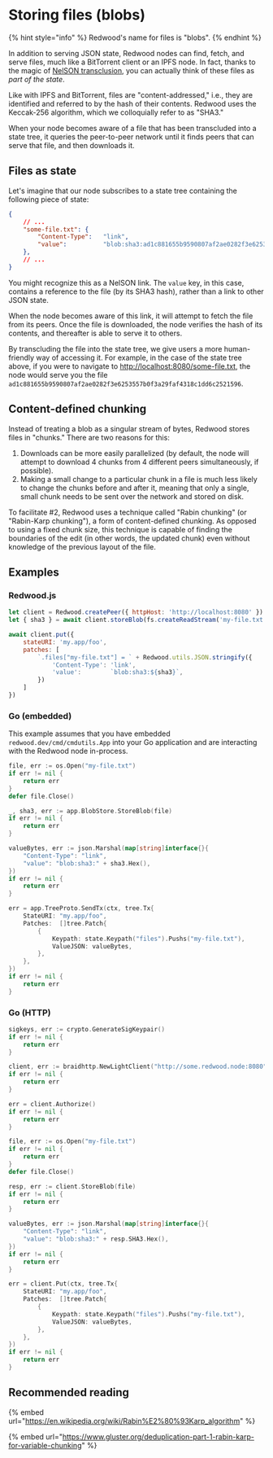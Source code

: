 # Storing files (blobs)

{% hint style="info" %}
Redwood's name for files is "blobs".
{% endhint %}

In addition to serving JSON state, Redwood nodes can find, fetch, and serve files, much like a BitTorrent client or an IPFS node. In fact, thanks to the magic of [NelSON transclusion](state/nelson-linked-json.md), you can actually think of these files as _part of the state_.

Like with IPFS and BitTorrent, files are "content-addressed," i.e., they are identified and referred to by the hash of their contents. Redwood uses the Keccak-256 algorithm, which we colloquially refer to as "SHA3."

When your node becomes aware of a file that has been transcluded into a state tree, it queries the peer-to-peer network until it finds peers that can serve that file, and then downloads it.

## Files as state

Let's imagine that our node subscribes to a state tree containing the following piece of state:

```json
{
    // ...
    "some-file.txt": {
        "Content-Type":   "link",
        "value":          "blob:sha3:ad1c881655b9590807af2ae0282f3e6253557b0f3a29faf4318c1dd6c2521596"
    },
    // ...
}

```

You might recognize this as a NelSON link. The `value` key, in this case, contains a reference to the file (by its SHA3 hash), rather than a link to other JSON state.

When the node becomes aware of this link, it will attempt to fetch the file from its peers. Once the file is downloaded, the node verifies the hash of its contents, and thereafter is able to serve it to others.

By transcluding the file into the state tree, we give users a more human-friendly way of accessing it. For example, in the case of the state tree above, if you were to navigate to [http://localhost:8080/some-file.txt](http://localhost:8080/some-file.txt), the node would serve you the file `ad1c881655b9590807af2ae0282f3e6253557b0f3a29faf4318c1dd6c2521596`.

## Content-defined chunking

Instead of treating a blob as a singular stream of bytes, Redwood stores files in "chunks." There are two reasons for this:

1. Downloads can be more easily parallelized (by default, the node will attempt to download 4 chunks from 4 different peers simultaneously, if possible).
2. Making a small change to a particular chunk in a file is much less likely to change the chunks before and after it, meaning that only a single, small chunk needs to be sent over the network and stored on disk.

To facilitate #2, Redwood uses a technique called "Rabin chunking" (or "Rabin-Karp chunking"), a form of content-defined chunking. As opposed to using a fixed chunk size, this technique is capable of finding the boundaries of the edit (in other words, the updated chunk) even without knowledge of the previous layout of the file.

## Examples

### Redwood.js

```javascript
let client = Redwood.createPeer({ httpHost: 'http://localhost:8080' })
let { sha3 } = await client.storeBlob(fs.createReadStream('my-file.txt'))

await client.put({
    stateURI: 'my.app/foo',
    patches: [
        `.files["my-file.txt"] = ` + Redwood.utils.JSON.stringify({
            'Content-Type': 'link',
            'value':        `blob:sha3:${sha3}`,
        })
    ]
})
```

### Go (embedded)

This example assumes that you have embedded `redwood.dev/cmd/cmdutils.App` into your Go application and are interacting with the Redwood node in-process.

```go
file, err := os.Open("my-file.txt")
if err != nil {
    return err
}
defer file.Close()

_, sha3, err := app.BlobStore.StoreBlob(file)
if err != nil {
    return err
}

valueBytes, err := json.Marshal(map[string]interface{}{
    "Content-Type": "link",
    "value": "blob:sha3:" + sha3.Hex(),
})
if err != nil {
    return err
}

err = app.TreeProto.SendTx(ctx, tree.Tx{
    StateURI: "my.app/foo",
    Patches:  []tree.Patch{
        {
            Keypath: state.Keypath("files").Pushs("my-file.txt"),
            ValueJSON: valueBytes,
        },
    },
})
if err != nil {
    return err
}

```

### Go (HTTP)

```go
sigkeys, err := crypto.GenerateSigKeypair()
if err != nil {
    return err
}

client, err := braidhttp.NewLightClient("http://some.redwood.node:8080", sigkeys, nil, false)
if err != nil {
    return err
}

err = client.Authorize()
if err != nil {
    return err
}

file, err := os.Open("my-file.txt")
if err != nil {
    return err
}
defer file.Close()

resp, err := client.StoreBlob(file)
if err != nil {
    return err
}

valueBytes, err := json.Marshal(map[string]interface{}{
    "Content-Type": "link",
    "value": "blob:sha3:" + resp.SHA3.Hex(),
})
if err != nil {
    return err
}

err = client.Put(ctx, tree.Tx{
    StateURI: "my.app/foo",
    Patches:  []tree.Patch{
        {
            Keypath: state.Keypath("files").Pushs("my-file.txt"),
            ValueJSON: valueBytes,
        },
    },
})
if err != nil {
    return err
}
```

## **Recommended reading**

{% embed url="https://en.wikipedia.org/wiki/Rabin%E2%80%93Karp_algorithm" %}

{% embed url="https://www.gluster.org/deduplication-part-1-rabin-karp-for-variable-chunking" %}

